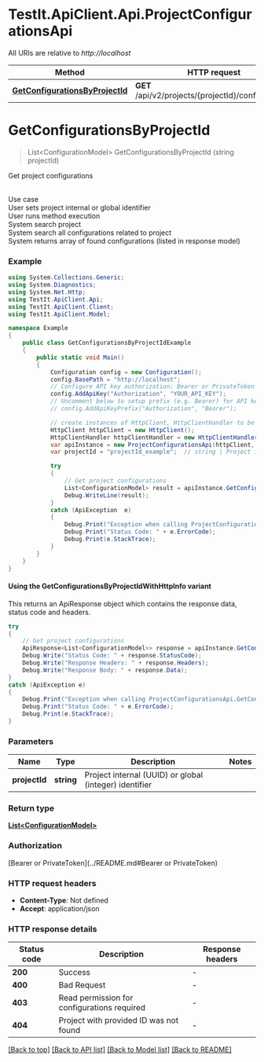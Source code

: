 # TestIt.ApiClient.Api.ProjectConfigurationsApi

All URIs are relative to *http://localhost*

| Method | HTTP request | Description |
|--------|--------------|-------------|
| [**GetConfigurationsByProjectId**](ProjectConfigurationsApi.md#getconfigurationsbyprojectid) | **GET** /api/v2/projects/{projectId}/configurations | Get project configurations |

<a id="getconfigurationsbyprojectid"></a>
# **GetConfigurationsByProjectId**
> List&lt;ConfigurationModel&gt; GetConfigurationsByProjectId (string projectId)

Get project configurations

<br>Use case  <br>User sets project internal or global identifier  <br>User runs method execution  <br>System search project  <br>System search all configurations related to project  <br>System returns array of found configurations (listed in response model)

### Example
```csharp
using System.Collections.Generic;
using System.Diagnostics;
using System.Net.Http;
using TestIt.ApiClient.Api;
using TestIt.ApiClient.Client;
using TestIt.ApiClient.Model;

namespace Example
{
    public class GetConfigurationsByProjectIdExample
    {
        public static void Main()
        {
            Configuration config = new Configuration();
            config.BasePath = "http://localhost";
            // Configure API key authorization: Bearer or PrivateToken
            config.AddApiKey("Authorization", "YOUR_API_KEY");
            // Uncomment below to setup prefix (e.g. Bearer) for API key, if needed
            // config.AddApiKeyPrefix("Authorization", "Bearer");

            // create instances of HttpClient, HttpClientHandler to be reused later with different Api classes
            HttpClient httpClient = new HttpClient();
            HttpClientHandler httpClientHandler = new HttpClientHandler();
            var apiInstance = new ProjectConfigurationsApi(httpClient, config, httpClientHandler);
            var projectId = "projectId_example";  // string | Project internal (UUID) or global (integer) identifier

            try
            {
                // Get project configurations
                List<ConfigurationModel> result = apiInstance.GetConfigurationsByProjectId(projectId);
                Debug.WriteLine(result);
            }
            catch (ApiException  e)
            {
                Debug.Print("Exception when calling ProjectConfigurationsApi.GetConfigurationsByProjectId: " + e.Message);
                Debug.Print("Status Code: " + e.ErrorCode);
                Debug.Print(e.StackTrace);
            }
        }
    }
}
```

#### Using the GetConfigurationsByProjectIdWithHttpInfo variant
This returns an ApiResponse object which contains the response data, status code and headers.

```csharp
try
{
    // Get project configurations
    ApiResponse<List<ConfigurationModel>> response = apiInstance.GetConfigurationsByProjectIdWithHttpInfo(projectId);
    Debug.Write("Status Code: " + response.StatusCode);
    Debug.Write("Response Headers: " + response.Headers);
    Debug.Write("Response Body: " + response.Data);
}
catch (ApiException e)
{
    Debug.Print("Exception when calling ProjectConfigurationsApi.GetConfigurationsByProjectIdWithHttpInfo: " + e.Message);
    Debug.Print("Status Code: " + e.ErrorCode);
    Debug.Print(e.StackTrace);
}
```

### Parameters

| Name | Type | Description | Notes |
|------|------|-------------|-------|
| **projectId** | **string** | Project internal (UUID) or global (integer) identifier |  |

### Return type

[**List&lt;ConfigurationModel&gt;**](ConfigurationModel.md)

### Authorization

[Bearer or PrivateToken](../README.md#Bearer or PrivateToken)

### HTTP request headers

 - **Content-Type**: Not defined
 - **Accept**: application/json


### HTTP response details
| Status code | Description | Response headers |
|-------------|-------------|------------------|
| **200** | Success |  -  |
| **400** | Bad Request |  -  |
| **403** | Read permission for configurations required |  -  |
| **404** | Project with provided ID was not found |  -  |

[[Back to top]](#) [[Back to API list]](../README.md#documentation-for-api-endpoints) [[Back to Model list]](../README.md#documentation-for-models) [[Back to README]](../README.md)

